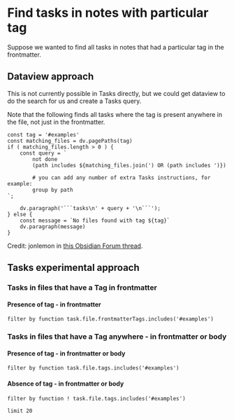 # Find tasks in notes with particular tag

Suppose we wanted to find all tasks in notes that had a particular tag in the frontmatter.

## Dataview approach

This is not currently possible in Tasks directly, but we could get dataview to do the search for us and create a Tasks query.

Note that the following finds all tasks where the tag is present anywhere in the file, not just in the frontmatter.

```dataviewjs
const tag = '#examples'
const matching_files = dv.pagePaths(tag)
if ( matching_files.length > 0 ) {
    const query = `
        not done
        (path includes ${matching_files.join(') OR (path includes ')})

        # you can add any number of extra Tasks instructions, for example:
        group by path
`;

    dv.paragraph('```tasks\n' + query + '\n```');
} else {
    const message = `No files found with tag ${tag}`
    dv.paragraph(message)
}
```

Credit: jonlemon in [this Obsidian Forum thread](https://forum.obsidian.md/t/how-can-i-list-tasks-from-all-notes-with-a-certain-tag-using-the-tasks-plugin/44634).

## Tasks experimental approach

### Tasks in files that have a Tag in frontmatter

#### Presence of tag - in frontmatter

```tasks
filter by function task.file.frontmatterTags.includes('#examples')
```

### Tasks in files that have a Tag anywhere - in frontmatter or body

#### Presence of tag - in frontmatter or body

```tasks
filter by function task.file.tags.includes('#examples')
```

#### Absence of tag - in frontmatter or body

```tasks
filter by function ! task.file.tags.includes('#examples')

limit 20
```
